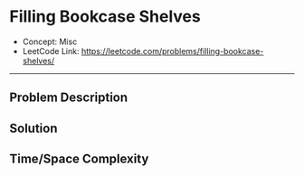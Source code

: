 # Filling Bookcase Shelves

- Concept: Misc
- LeetCode Link: https://leetcode.com/problems/filling-bookcase-shelves/

---

## Problem Description

## Solution

## Time/Space Complexity

